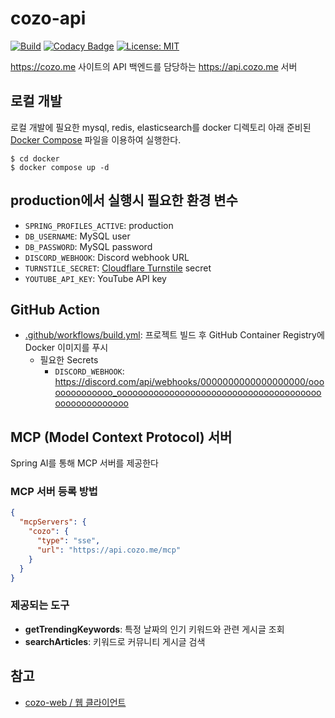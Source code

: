 # cozo-api

[![Build](https://github.com/crizin/cozo-api/actions/workflows/build.yml/badge.svg)](https://github.com/crizin/cozo-api/actions)
[![Codacy Badge](https://app.codacy.com/project/badge/Grade/65868e91fbd848e78f587d314aba85ec)](https://app.codacy.com/gh/crizin/cozo-api/dashboard?utm_source=gh&utm_medium=referral&utm_content=&utm_campaign=Badge_grade)
[![License: MIT](https://img.shields.io/github/license/crizin/cozo-api)](https://opensource.org/licenses/MIT)

https://cozo.me 사이트의 API 백엔드를 담당하는 https://api.cozo.me 서버

## 로컬 개발

로컬 개발에 필요한 mysql, redis, elasticsearch를 docker 디렉토리 아래 준비된 [Docker Compose](docker/docker-compose.yml) 파일을 이용하여 실행한다.

```shell
$ cd docker
$ docker compose up -d
```

## production에서 실행시 필요한 환경 변수

- `SPRING_PROFILES_ACTIVE`: production
- `DB_USERNAME`: MySQL user
- `DB_PASSWORD`: MySQL password
- `DISCORD_WEBHOOK`: Discord webhook URL
- `TURNSTILE_SECRET`: [Cloudflare Turnstile](https://www.cloudflare.com/products/turnstile/) secret
- `YOUTUBE_API_KEY`: YouTube API key

## GitHub Action

- [.github/workflows/build.yml](.github/workflows/build.yml): 프로젝트 빌드 후 GitHub Container Registry에 Docker 이미지를 푸시
    - 필요한 Secrets
        - `DISCORD_WEBHOOK`: https://discord.com/api/webhooks/0000000000000000000/oooooooooooooo_ooooooooooooooooooooooooooooooooooooooooooooooooooooo

## MCP (Model Context Protocol) 서버

Spring AI를 통해 MCP 서버를 제공한다

### MCP 서버 등록 방법

```json
{
  "mcpServers": {
    "cozo": {
      "type": "sse",
      "url": "https://api.cozo.me/mcp"
    }
  }
}
```

### 제공되는 도구

- **getTrendingKeywords**: 특정 날짜의 인기 키워드와 관련 게시글 조회
- **searchArticles**: 키워드로 커뮤니티 게시글 검색

## 참고

- [cozo-web / 웹 클라이언트](https://github.com/crizin/cozo-web)
